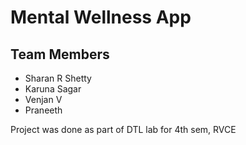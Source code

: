 # Mental Wellness App

## Team Members
- Sharan R Shetty
- Karuna Sagar
- Venjan V
- Praneeth

Project was done as part of DTL lab for 4th sem, RVCE
